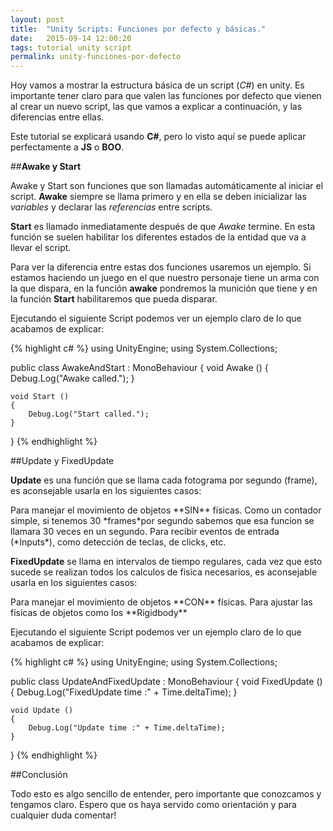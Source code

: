 ```yaml
---
layout: post
title:  "Unity Scripts: Funciones por defecto y básicas."
date:   2015-09-14 12:00:20
tags: tutorial unity script
permalink: unity-funciones-por-defecto
---
```


Hoy vamos a mostrar la estructura básica de un script (*C#*) en unity. Es importante tener claro para que valen las funciones por defecto que vienen al crear un nuevo script, las que vamos a explicar a continuación, y las diferencias entre ellas.

Este tutorial se explicará usando **C#**, pero lo visto aquí se puede aplicar perfectamente a **JS** o **BOO**.

##**Awake y Start**

Awake y Start son funciones que son llamadas automáticamente al iniciar el script. **Awake** siempre se llama primero y en ella se deben inicializar las *variables* y declarar las *referencias* entre scripts.

**Start** es llamado inmediatamente después de que *Awake* termine. En esta función se suelen habilitar los diferentes estados de la entidad que va a llevar el script.

Para ver la diferencia entre estas dos funciones usaremos un ejemplo. Si estamos haciendo un juego en el que nuestro personaje tiene un arma con la que dispara, en la función **awake** pondremos la munición que tiene y en la función **Start** habilitaremos que pueda disparar.

Ejecutando el siguiente Script podemos ver un ejemplo claro de lo que acabamos de explicar:

{% highlight c# %}
using UnityEngine;
using System.Collections;

public class AwakeAndStart : MonoBehaviour
{
    void Awake ()
    {
        Debug.Log("Awake called.");
    }


    void Start ()
    {
        Debug.Log("Start called.");
    }
}
{% endhighlight %}



##Update y FixedUpdate

**Update** es una función que se llama cada fotograma por segundo (frame), es aconsejable usarla en los siguientes casos:
<div class="ui ordered list">
  <span class="item">Para manejar el movimiento de objetos **SIN** físicas.</span>
  <span class="item">Como un contador simple, si tenemos 30 *frames*por segundo sabemos que esa funcion se llamara 30 veces en un segundo.</span>
  <span class="item">Para recibir eventos de entrada (*Inputs*), como detección de teclas, de clicks, etc.</span>
</div>

**FixedUpdate** se llama en intervalos de tiempo regulares, cada vez que esto sucede se realizan todos los calculos de fisica necesarios, es aconsejable usarla en los siguientes casos:
<div class="ui ordered list">
  <span class="item">Para manejar el movimiento de objetos **CON** físicas.</span>
  <span class="item">Para ajustar las físicas de objetos como los **Rigidbody**</span>
</div>

Ejecutando el siguiente Script podemos ver un ejemplo claro de lo que acabamos de explicar:

{% highlight c# %}
using UnityEngine;
using System.Collections;

public class UpdateAndFixedUpdate : MonoBehaviour
{
    void FixedUpdate ()
    {
        Debug.Log("FixedUpdate time :" + Time.deltaTime);
    }


    void Update ()
    {
        Debug.Log("Update time :" + Time.deltaTime);
    }
}
{% endhighlight %}


##Conclusión

Todo esto es algo sencillo de entender, pero importante que conozcamos y tengamos claro. Espero que os haya servido como orientación y para cualquier duda comentar!
